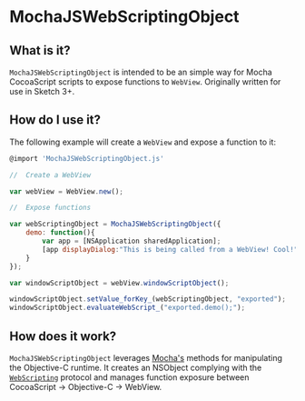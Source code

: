 MochaJSWebScriptingObject
=========================

What is it?
-----------

`MochaJSWebScriptingObject` is intended to be an simple way for Mocha CocoaScript scripts to expose functions to `WebView`.
Originally written for use in Sketch 3+.

How do I use it?
----------------

The following example will create a `WebView` and expose a function to it:

```javascript
@import 'MochaJSWebScriptingObject.js'

//  Create a WebView

var webView = WebView.new();

//  Expose functions

var webScriptingObject = MochaJSWebScriptingObject({
	demo: function(){
		var app = [NSApplication sharedApplication];
		[app displayDialog:"This is being called from a WebView! Cool!" withTitle:"Alert"];
	}
});

var windowScriptObject = webView.windowScriptObject();

windowScriptObject.setValue_forKey_(webScriptingObject, "exported");
windowScriptObject.evaluateWebScript_("exported.demo();");
````

How does it work?
----------------

`MochaJSWebScriptingObject` leverages [Mocha's](https://github.com/logancollins/Mocha) methods for manipulating the Objective-C runtime. It creates an NSObject complying with the [`WebScripting`](https://developer.apple.com/library/mac/documentation/Cocoa/Reference/WebKit/Protocols/WebScripting_Protocol/index.html) protocol and manages function exposure between CocoaScript -> Objective-C -> WebView.
